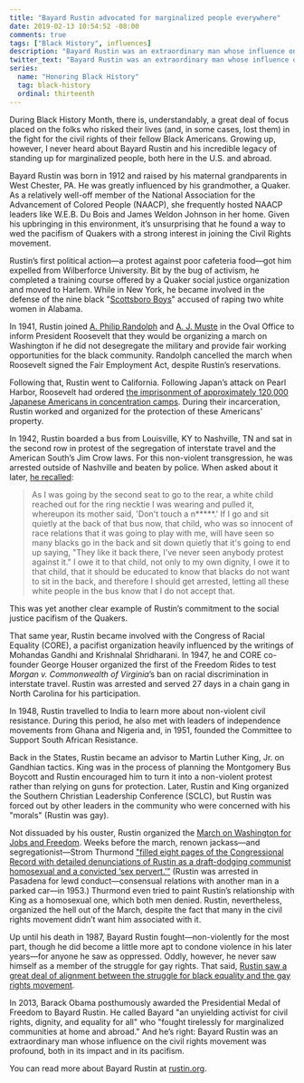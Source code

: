 ```yaml
---
title: "Bayard Rustin advocated for marginalized people everywhere"
date: 2019-02-13 10:54:52 -08:00
comments: true
tags: ["Black History", influences]
description: "Bayard Rustin was an extraordinary man whose influence on the civil rights movement was profound, both in its impact and in its pacifism."
twitter_text: "Bayard Rustin was an extraordinary man whose influence on the civil rights movement was profound, both in its impact and in its pacifism"
series:
  name: "Honoring Black History"
  tag: black-history
  ordinal: thirteenth
---
```


During Black History Month, there is, understandably, a great deal of focus placed on the folks who risked their lives (and, in some cases, lost them) in the fight for the civil rights of their fellow Black Americans. Growing up, however, I never heard about Bayard Rustin and his incredible legacy of standing up for marginalized people, both here in the U.S. and abroad.

<!-- more -->

Bayard Rustin was born in 1912 and raised by his maternal grandparents in West Chester, PA. He was greatly influenced by his grandmother, a Quaker. As a relatively well-off member of the National Association for the Advancement of Colored People (NAACP), she frequently hosted NAACP leaders like W.E.B. Du Bois and James Weldon Johnson in her home. Given his upbringing in this environment, it’s unsurprising that he found a way to wed the pacifism of Quakers with a strong interest in joining the Civil Rights movement.

Rustin’s first political action—a protest against poor cafeteria food—got him expelled from Wilberforce University. Bit by the bug of activism, he completed a training course offered by a Quaker social justice organization and moved to Harlem. While in New York, he became involved in the defense of the nine black "[Scottsboro Boys](https://wikipedia.org/wiki/Scottsboro_Boys)" accused of raping two white women in Alabama.

In 1941, Rustin joined [A. Philip Randolph](https://wikipedia.org/wiki/A._Philip_Randolph) and [A. J. Muste](https://wikipedia.org/wiki/A._J._Muste) in the Oval Office to inform President Roosevelt that they would be organizing a march on Washington if he did not desegregate the military and provide fair working opportunities for the black community. Randolph cancelled the march when Roosevelt signed the Fair Employment Act, despite Rustin’s reservations.

Following that, Rustin went to California. Following Japan’s attack on Pearl Harbor, Roosevelt had ordered [the imprisonment of approximately 120,000 Japanese Americans in concentration camps](https://wikipedia.org/wiki/Internment_of_Japanese_Americans). During their incarceration, Rustin worked and organized for the protection of these Americans’ property.

In 1942, Rustin boarded a bus from Louisville, KY to Nashville, TN and sat in the second row in protest of the segregation of interstate travel and the American South’s Jim Crow laws. For this non-violent transgression, he was arrested outside of Nashville and beaten by police. When asked about it later, [he recalled](https://www.npr.org/2019/01/06/682598649/in-newly-found-audio-a-forgotten-civil-rights-leader-says-coming-out-was-an-abso):

> As I was going by the second seat to go to the rear, a white child reached out for the ring necktie I was wearing and pulled it, whereupon its mother said, 'Don't touch a n*****.' If I go and sit quietly at the back of that bus now, that child, who was so innocent of race relations that it was going to play with me, will have seen so many blacks go in the back and sit down quietly that it's going to end up saying, "They like it back there, I've never seen anybody protest against it." I owe it to that child, not only to my own dignity, I owe it to that child, that it should be educated to know that blacks do not want to sit in the back, and therefore I should get arrested, letting all these white people in the bus know that I do not accept that.

This was yet another clear example of Rustin’s commitment to the social justice pacifism of the Quakers.

That same year, Rustin became involved with the Congress of Racial Equality (CORE), a pacifist organization heavily influenced by the writings of Mohandas Gandhi and Krishnalal Shridharani. In 1947, he and CORE co-founder George Houser organized the first of the Freedom Rides to test *Morgan v. Commonwealth of Virginia*’s ban on racial discrimination in interstate travel. Rustin was arrested and served 27 days in a chain gang in North Carolina for his participation.

In 1948, Rustin travelled to India to learn more about non-violent civil resistance. During this period, he also met with leaders of independence movements from Ghana and Nigeria and, in 1951, founded the Committee to Support South African Resistance.

Back in the States, Rustin became an advisor to Martin Luther King, Jr. on Gandhian tactics. King was in the process of planning the Montgomery Bus Boycott and Rustin encouraged him to turn it into a non-violent protest rather than relying on guns for protection. Later, Rustin and King organized the Southern Christian Leadership Conference (SCLC), but Rustin was forced out by other leaders in the community who were concerned with his "morals" (Rustin was gay).

Not dissuaded by his ouster, Rustin organized the [March on Washington for Jobs and Freedom](https://wikipedia.org/wiki/March_on_Washington_for_Jobs_and_Freedom). Weeks before the march, renown jackass—and segregationist—Strom Thurmond ["filled eight pages of the Congressional Record with detailed denunciations of Rustin as a draft-dodging communist homosexual and a convicted ‘sex pervert.’”](https://www.washingtonpost.com/lifestyle/style/bayard-rustin-organizer-of-the-march-on-washington-was-crucial-to-the-movement/2011/08/17/gIQA0oZ7UJ_story.html?utm_term=.d05d8a015fbc) (Rustin was arrested in Pasadena for lewd conduct—consensual relations with another man in a parked car—in 1953.) Thurmond even tried to paint Rustin’s relationship with King as a homosexual one, which both men denied. Rustin, nevertheless, organized the hell out of the March, despite the fact that many in the civil rights movement didn’t want him associated with it.

Up until his death in 1987, Bayard Rustin fought—non-violently for the most part, though he did become a little more apt to condone violence in his later years—for anyone he saw as oppressed. Oddly, however, he never saw himself as a member of the struggle for gay rights. That said, [Rustin saw a great deal of alignment between the struggle for black equality and the gay rights movement](http://rustin.org/wp-content/uploads/centennial/1986%20From%20Montgomery%20to%20Stonewall.pdf).

In 2013, Barack Obama posthumously awarded the Presidential Medal of Freedom to Bayard Rustin. He called Bayard "an unyielding activist for civil rights, dignity, and equality for all" who "fought tirelessly for marginalized communities at home and abroad." And he’s right: Bayard Rustin was an extraordinary man whose influence on the civil rights movement was profound, both in its impact and in its pacifism.

You can read more about Bayard Rustin at [rustin.org](http://rustin.org/).